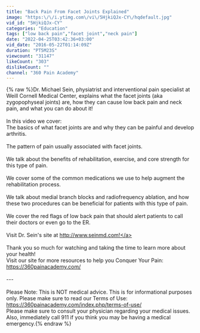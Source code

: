 ```yaml
---
title: "Back Pain From Facet Joints Explained"
image: "https:\/\/i.ytimg.com\/vi\/5HjkiQJx-CY\/hqdefault.jpg"
vid_id: "5HjkiQJx-CY"
categories: "Education"
tags: ["low back pain","facet joint","neck pain"]
date: "2022-04-25T03:42:36+03:00"
vid_date: "2016-05-22T01:14:09Z"
duration: "PT5M23S"
viewcount: "31147"
likeCount: "303"
dislikeCount: ""
channel: "360 Pain Academy"
---
```

{% raw %}Dr. Michael Sein, physiatrist and interventional pain specialist at Weill Cornell Medical Center, explains what the facet joints (aka zygopophyseal joints) are, how they can cause low back pain and neck pain, and what you can do about it! <br /><br />In this video we cover:<br />The basics of what facet joints are and why they can be painful and develop arthritis.<br /><br />The pattern of pain usually associated with facet joints.<br /><br />We talk about the benefits of rehabilitation, exercise, and core strength for this type of pain.<br /><br />We cover some of the common medications we use to help augment the rehabilitation process.<br /><br />We talk about medial branch blocks and radiofrequency ablation, and how these two procedures can be beneficial for patients with this type of pain.<br /><br />We cover the red flags of low back pain that should alert patients to call their doctors or even go to the ER.<br /><br />Visit Dr. Sein's site at <a rel="nofollow" target="blank" href="http://www.seinmd.com!">http://www.seinmd.com!</a><br /><br />Thank you so much for watching and taking the time to learn more about your health!<br />Visit our site for more resources to help you Conquer Your Pain:<br /><a rel="nofollow" target="blank" href="https://360painacademy.com/">https://360painacademy.com/</a><br /><br />---<br /><br />Please Note: This is NOT medical advice. This is for informational purposes only. Please make sure to read our Terms of Use: <a rel="nofollow" target="blank" href="https://360painacademy.com/index.php/terms-of-use/">https://360painacademy.com/index.php/terms-of-use/</a><br />Please make sure to consult your physician regarding your medical issues. Also, immediately call 911 if you think you may be having a medical emergency.{% endraw %}
